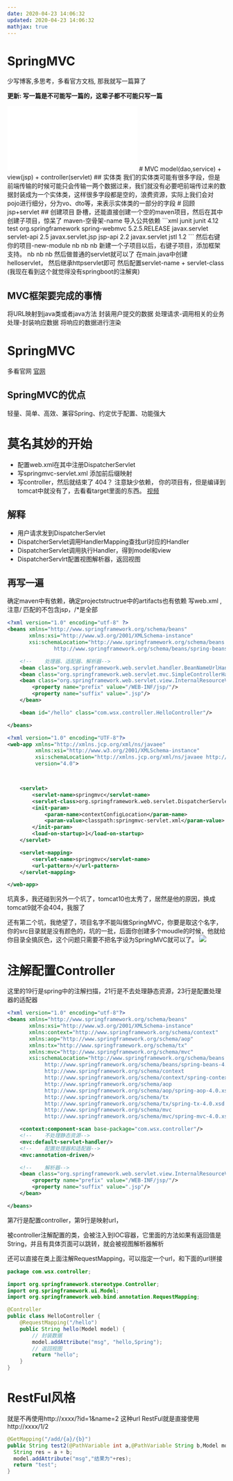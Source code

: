 ```yaml
---
date: 2020-04-23 14:06:32
updated: 2020-04-23 14:06:32
mathjax: true
---
```


# SpringMVC
少写博客,多思考，多看官方文档, 那我就写一篇算了

**更新: 写一篇是不可能写一篇的，这辈子都不可能只写一篇**
<iframe src="//player.bilibili.com/player.html?aid=16169624&bvid=BV1Kx41177Dx&cid=26388147&page=1" scrolling="no" border="0" frameborder="no" framespacing="0" allowfullscreen="true"> </iframe>
# MVC
model(dao,service) + view(jsp) + controller(servlet)
## 实体类
我们的实体类可能有很多字段，但是前端传输的时候可能只会传输一两个数据过来，我们就没有必要吧前端传过来的数据封装成为一个实体类，这样很多字段都是空的，浪费资源，实际上我们会对pojo进行细分，分为vo、dto等，来表示实体类的一部分的字段
# 回顾jsp+servlet
## 创建项目
卧槽，还能直接创建一个空的maven项目，然后在其中创建子项目，惊呆了
maven-空骨架-name
导入公共依赖
<!-- more -->
```xml
    <dependencies>
        <dependency>
            <groupId>junit</groupId>
            <artifactId>junit</artifactId>
            <version>4.12</version>
            <scope>test</scope>
        </dependency>
        <dependency>
            <groupId>org.springframework</groupId>
            <artifactId>spring-webmvc</artifactId>
            <version>5.2.5.RELEASE</version>
        </dependency>
        <dependency>
            <groupId>javax.servlet</groupId>
            <artifactId>servlet-api</artifactId>
            <version>2.5</version>
        </dependency>
        <dependency>
            <groupId>javax.servlet.jsp</groupId>
            <artifactId>jsp-api</artifactId>
            <version>2.2</version>
        </dependency>
        <dependency>
            <groupId>javax.servlet</groupId>
            <artifactId>jstl</artifactId>
            <version>1.2</version>
        </dependency>
    </dependencies>
```
然后右键你的项目-new-module
nb nb nb
新建一个子项目以后，右键子项目，添加框架支持。
nb nb nb
然后做普通的servlet就可以了
在main.java中创建helloservlet， 然后继承httpservlet即可
然后配置servlet-name + servlet-class (我现在看到这个就觉得没有springboot的注解爽)

## MVC框架要完成的事情
将URL映射到java类或者java方法
封装用户提交的数据
处理请求-调用相关的业务处理-封装响应数据
将响应的数据进行渲染

# SpringMVC
多看官网
[官网](https://docs.spring.io/spring/docs/current/spring-framework-reference/web.html)


## SpringMVC的优点
轻量、简单、高效、兼容Spring、约定优于配置、功能强大

# 莫名其妙的开始
- 配置web.xml在其中注册DispatcherServlet
- 写springmvc-servlet.xml 添加前后缀映射
- 写controller，然后就结束了
404？  注意缺少依赖， 你的项目有，但是编译到tomcat中就没有了，去看看target里面的东西。
[视频](https://www.bilibili.com/video/BV1aE41167Tu?p=5)

## 解释
- 用户请求发到DispatcherServlet
- DispatcherServlet调用HandlerMapping查找url对应的Handler
- DispatcherServlet调用执行Handler，得到model和view
- DispatcherServlrt配置视图解析器，返回视图


## 再写一遍
确定maven中有依赖，确定projectstructrue中的artifacts也有依赖
写web.xml , 注意/ 匹配的不包含jsp，/*是全部
```xml
<?xml version="1.0" encoding="utf-8" ?>
<beans xmlns="http://www.springframework.org/schema/beans"
       xmlns:xsi="http://www.w3.org/2001/XMLSchema-instance"
       xsi:schemaLocation="http://www.springframework.org/schema/beans
               http://www.springframework.org/schema/beans/spring-beans.xsd">

    <!--    处理器、适配器、解析器-->
    <bean class="org.springframework.web.servlet.handler.BeanNameUrlHandlerMapping"/>
    <bean class="org.springframework.web.servlet.mvc.SimpleControllerHandlerAdapter"/>
    <bean class="org.springframework.web.servlet.view.InternalResourceViewResolver">
        <property name="prefix" value="/WEB-INF/jsp/"/>
        <property name="suffix" value=".jsp"/>
    </bean>

    <bean id="/hello" class="com.wsx.controller.HelloController"/>

</beans>
```
```xml
<?xml version="1.0" encoding="UTF-8"?>
<web-app xmlns="http://xmlns.jcp.org/xml/ns/javaee"
         xmlns:xsi="http://www.w3.org/2001/XMLSchema-instance"
         xsi:schemaLocation="http://xmlns.jcp.org/xml/ns/javaee http://xmlns.jcp.org/xml/ns/javaee/web-app_4_0.xsd"
         version="4.0">



    <servlet>
        <servlet-name>springmvc</servlet-name>
        <servlet-class>org.springframework.web.servlet.DispatcherServlet</servlet-class>
        <init-param>
            <param-name>contextConfigLocation</param-name>
            <param-value>classpath:springmvc-servlet.xml</param-value>
        </init-param>
        <load-on-startup>1</load-on-startup>
    </servlet>

    <servlet-mapping>
        <servlet-name>springmvc</servlet-name>
        <url-pattern>/</url-pattern>
    </servlet-mapping>

</web-app>
```
坑真多，我还碰到另外一个坑了，tomcat10也太秀了，居然是他的原因，换成tomcat9就不会404，我服了

还有第二个坑，我绝望了，项目名字不能叫做SpringMVC，你要是取这个名字，你的src目录就是没有颜色的，坑的一批，后面你创建多个moudle的时候，他就给你目录全搞灰色，这个问题只需要不把名字设为SpringMVC就可以了。
![](/images/SpringMVC_name.png)
# 注解配置Controller
这里的19行是spring中的注解扫描，21行是不去处理静态资源，23行是配置处理器的适配器
```xml
<?xml version="1.0" encoding="utf-8"?>
<beans xmlns="http://www.springframework.org/schema/beans"
       xmlns:xsi="http://www.w3.org/2001/XMLSchema-instance"
       xmlns:context="http://www.springframework.org/schema/context"
       xmlns:aop="http://www.springframework.org/schema/aop"
       xmlns:tx="http://www.springframework.org/schema/tx"
       xmlns:mvc="http://www.springframework.org/schema/mvc"
       xsi:schemaLocation="http://www.springframework.org/schema/beans
            http://www.springframework.org/schema/beans/spring-beans-4.0.xsd
            http://www.springframework.org/schema/context
            http://www.springframework.org/schema/context/spring-context-4.0.xsd
            http://www.springframework.org/schema/aop
            http://www.springframework.org/schema/aop/spring-aop-4.0.xsd
            http://www.springframework.org/schema/tx
            http://www.springframework.org/schema/tx/spring-tx-4.0.xsd
            http://www.springframework.org/schema/mvc
            http://www.springframework.org/schema/mvc/spring-mvc-4.0.xsd">

    <context:component-scan base-package="com.wsx.controller"/>
    <!--    不处理静态资源-->
    <mvc:default-servlet-handler/>
    <!--    配置处理器和适配器-->
    <mvc:annotation-driven/>

    <!--    解析器-->
    <bean class="org.springframework.web.servlet.view.InternalResourceViewResolver">
        <property name="prefix" value="/WEB-INF/jsp/"/>
        <property name="suffix" value=".jsp"/>
    </bean>

</beans>
```
第7行是配置controller，第9行是映射url，

被controller注解配置的类，会被注入到IOC容器，它里面的方法如果有返回值是String，并且有具体页面可以跳转，就会被视图解析器解析

还可以直接在类上面注解RequestMapping，可以指定一个url，和下面的url拼接

```java
package com.wsx.controller;

import org.springframework.stereotype.Controller;
import org.springframework.ui.Model;
import org.springframework.web.bind.annotation.RequestMapping;

@Controller
public class HelloController {
    @RequestMapping("/hello")
    public String hello(Model model) {
        // 封装数据
        model.addAttribute("msg", "hello,Spring");
        // 返回视图
        return "hello";
    }
}

```
# RestFul风格
就是不再使用http://xxxx/?id=1&name=2 这种url
RestFul就是直接使用http://xxxx/1/2
```java
@GetMapping("/add/{a}/{b}")
public String test2(@PathVariable int a,@PathVariable String b,Model model){
  String res = a + b;
  model.addAttribute("msg","结果为"+res);
  return "test";
}
```